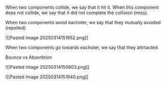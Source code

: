When two components collide, we say that it hit it.
When this component does not collide, we say that it did not complete the collision (miss).

When two components avoid eachoter, we say that they mutually avoided (repelled)

![[Pasted image 20250314151952.png]]

When two components go towards eachoter, we say that they attrtacted.




Bounce vs Absorbtion

![[Pasted image 20250314150803.png]]


![[Pasted image 20250314151940.png]]

